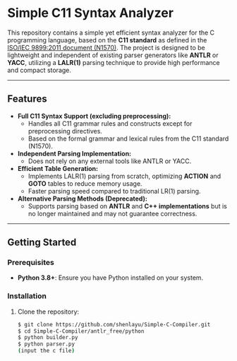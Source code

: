# Simple C11 Syntax Analyzer

This repository contains a simple yet efficient syntax analyzer for the C programming language, based on the **C11 standard** as defined in the [ISO/IEC 9899:2011 document (N1570)](https://www.open-std.org/jtc1/sc22/wg14/www/docs/n1570.pdf). The project is designed to be lightweight and independent of existing parser generators like **ANTLR** or **YACC**, utilizing a **LALR(1)** parsing technique to provide high performance and compact storage.

---

## Features

- **Full C11 Syntax Support (excluding preprocessing):**
  - Handles all C11 grammar rules and constructs except for preprocessing directives.
  - Based on the formal grammar and lexical rules from the C11 standard (N1570).
- **Independent Parsing Implementation:**
  - Does not rely on any external tools like ANTLR or YACC.
- **Efficient Table Generation:**
  - Implements LALR(1) parsing from scratch, optimizing **ACTION** and **GOTO** tables to reduce memory usage.
  - Faster parsing speed compared to traditional LR(1) parsing.
- **Alternative Parsing Methods (Deprecated):**
  - Supports parsing based on **ANTLR** and **C++ implementations** but is no longer maintained and may not guarantee correctness.

---

## Getting Started

### Prerequisites

- **Python 3.8+**: Ensure you have Python installed on your system.

### Installation

1. Clone the repository:
   ```bash
   $ git clone https://github.com/shenlayu/Simple-C-Compiler.git
   $ cd Simple-C-Compiler/antlr_free/python
   $ python builder.py
   $ python parser.py
   (input the c file)
   ```
